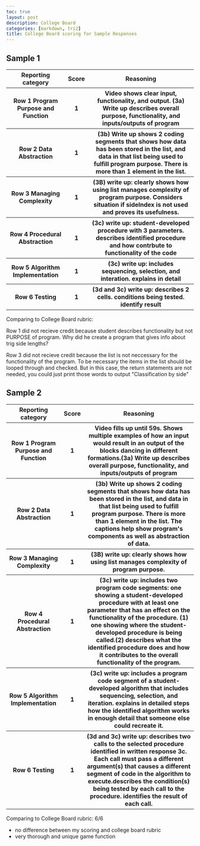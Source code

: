 ```yaml
---
toc: true
layout: post
description: College Board 
categories: [markdown, tri2]
title: College Board scoring for Sample Responses
---
```


<html>
<h2>Sample 1</h2>
<table>
    <tr>
        <th>Reporting category</th>
        <th>Score</th>
        <th>Reasoning</th>
    </tr>
    <tr>
        <th>Row 1 Program Purpose and Function</th>
        <th>1</th>
        <th>Video shows clear input, functionality, and output. (3a) Write up describes overall purpose, functionality, and inputs/outputs of program</th>
    </tr>
    <tr>
        <th>Row 2 Data Abstraction</th>
        <th>1</th>
        <th>(3b) Write up shows 2 coding segments that shows how data has been stored in the list, and data in that list being used to fulfill program purpose. There is more than 1 element in the list. </th>
    </tr>
    <tr>
        <th>Row 3 Managing Complexity</th>
        <th>1</th>
        <th>(3B) write up: clearly shows how using list manages complexity of program purpose. Considers situation if sideIndex is not used and proves its usefulness. </th>
    </tr>
    <tr>
        <th>Row 4 Procedural Abstraction</th>
        <th>1</th>
        <th>(3c) write up: student-developed procedure with 3 parameters. describes identified procedure and how contrbute to functionality of the code</th>
    </tr>
    <tr>
        <th>Row 5 Algorithm Implementation</th>
        <th>1</th>
        <th>(3c) write up: includes sequencing, selection, and interation. explains in detail</th>
    </tr>
    <tr>
        <th>Row 6 Testing</th>
        <th>1</th>
        <th>(3d and 3c) write up: describes 2 cells. conditions being tested. identify result </th>
    </tr>

</table>

Comparing to College Board rubric: 

Row 1 did not recieve credit because student describes functionality but not PURPOSE of program. Why did he create a program that gives info about trig side lengths? 

Row 3 did not recieve credit because the list is not neccessary for the functionality of the program. To be necessary the items in the list should be looped through and checked. But in this case, the return statements are not needed, you could just print those words to output "Classification by side"


<h2>Sample 2</h2>
<table>
    <tr>
        <th>Reporting category</th>
        <th>Score</th>
        <th>Reasoning</th>
    </tr>
    <tr>
        <th>Row 1 Program Purpose and Function</th>
        <th>1</th>
        <th>Video fills up until 59s. Shows multiple examples of how an input would result in an output of the blocks dancing in different formations.(3a) Write up describes overall purpose, functionality, and inputs/outputs of program</th>
    </tr>
    <tr>
        <th>Row 2 Data Abstraction</th>
        <th>1</th>
        <th>(3b) Write up shows 2 coding segments that shows how data has been stored in the list, and data in that list being used to fulfill program purpose. There is more than 1 element in the list. The captions help show program's components as well as abstraction of data.</th>
    </tr>
    <tr>
        <th>Row 3 Managing Complexity</th>
        <th>1</th>
        <th>(3B) write up: clearly shows how using list manages complexity of program purpose. </th>
    </tr>
    <tr>
        <th>Row 4 Procedural Abstraction</th>
        <th>1</th>
        <th>(3c) write up: includes two program code segments: one showing a student-developed procedure with at least one parameter that has an effect on the functionality of the procedure. (1) one showing where the student-developed procedure is being called.(2) describes what the identified procedure does and how it contributes to the overall functionality of the program.</th> 
    </tr>
    <tr>
        <th>Row 5 Algorithm Implementation</th>
        <th>1</th>
        <th>(3c) write up: includes a program code segment of a student-developed algorithm that includes sequencing, selection, and iteration. explains in detailed steps how the identified algorithm works in enough detail that someone else could recreate it.</th>
    </tr>
    <tr>
        <th>Row 6 Testing</th>
        <th>1</th>
        <th>(3d and 3c) write up: describes two calls to the selected procedure identified in written response 3c. Each call must pass a different argument(s) that causes a different segment of code in the algorithm to execute.describes the condition(s) being tested by each call to the procedure. identifies the result of each call. </th>
    </tr>

</table>

Comparing to College Board rubric: 6/6
- no difference between my scoring and college board rubric
- very thorough and unique game function 
</html>